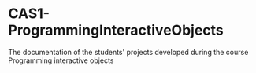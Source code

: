 CAS1-ProgrammingInteractiveObjects
==================================

The documentation of the students' projects developed during the course Programming interactive objects
